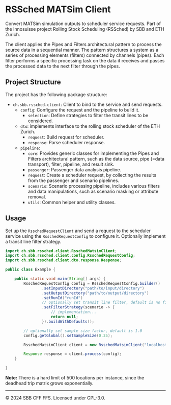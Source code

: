 # RSSched MATSim Client

Convert MATSim simulation outputs to scheduler service requests. Part of the Innosuisse project Rolling Stock
Scheduling (RSSched) by SBB and ETH Zurich.

The client applies the Pipes and Filters architectural pattern to process the source data in a sequential manner. The
pattern structures a system as a series of processing elements (filters) connected by channels (pipes). Each filter
performs a specific processing task on the data it receives and passes the processed data to the next filter through the
pipes.

## Project Structure

The project has the following package structure:

- `ch.sbb.rssched.client`: Client to bind to the service and send requests.
    - `config`: Configure the request and the pipeline to build it.
        - `selection`: Define strategies to filter the transit lines to be considered.
    - `dto`: implements interface to the rolling stock scheduler of the ETH Zurich.
        - `request`: Build request for scheduler.
        - `response`: Parse scheduler response.
    - `pipeline`:
        - `core`: Provides generic classes for implementing the Pipes and Filters architectural pattern, such as the
          data
          source, pipe (=data transport), filter, pipeline, and result sink.
        - `passenger`: Passenger data analysis pipeline.
        - `request`: Create a scheduler request, by collecting the results from the passenger and scenario pipelines.
        - `scenario`: Scenario processing pipeline, includes various filters and data manipulations, such as scenario
          masking or attribute removal.
        - `utils`: Common helper and utility classes.

## Usage

Set up the `RsschedRequestClient` and send a request to the scheduler service using the `RsschedRequestConfig` to
configure it. Optionally implement a transit line filter strategy.

```java
import ch.sbb.rssched.client.RsschedMatsimClient;
import ch.sbb.rssched.client.config.RsschedRequestConfig;
import ch.sbb.rssched.client.dto.response.Response;

public class Example {

    public static void main(String[] args) {
        RsschedRequestConfig config = RsschedRequestConfig.builder()
                .setInputDirectory("path/to/input/directory")
                .setOutputDirectory("path/to/output/directory")
                .setRunId("runId")
                // optionally set transit line filter, default is no filtering
                .setFilterStrategy(scenario -> {
                    // implementation...
                    return null;
                }).buildWithDefaults();

        // optionally set sample size factor, default is 1.0
        config.getGlobal().setSampleSize(0.25);

        RsschedMatsimClient client = new RsschedMatsimClient("localhost", 3000);

        Response response = client.process(config);
    }

}
```

**Note:** There is a hard limit of 500 locations per instance, since the deadhead trip matrix grows exponentially.

---

© 2024 SBB CFF FFS. Licensed under GPL-3.0.
